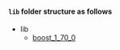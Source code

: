 #### `lib` folder structure as follows

- lib
  - [boost_1_70_0](https://www.boost.org/users/download/https://www.boost.org/users/download/)
